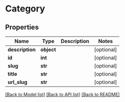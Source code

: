 # Category

## Properties
Name | Type | Description | Notes
------------ | ------------- | ------------- | -------------
**description** | **object** |  | [optional] 
**id** | **int** |  | [optional] 
**slug** | **str** |  | [optional] 
**title** | **str** |  | [optional] 
**url_slug** | **str** |  | [optional] 

[[Back to Model list]](../README.md#documentation-for-models) [[Back to API list]](../README.md#documentation-for-api-endpoints) [[Back to README]](../README.md)

